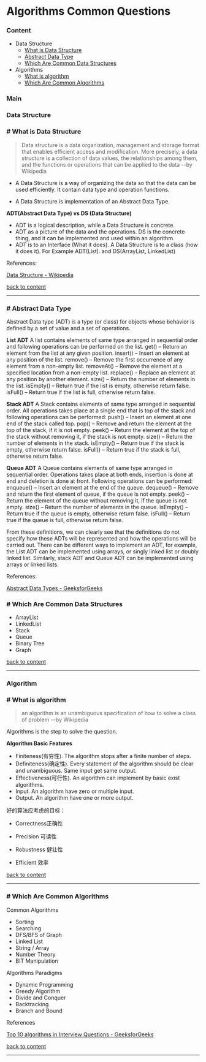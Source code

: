# Algorithms Common Questions

<h3 id="content">Content</h3>

- Data Structure
  - [What is Data Structure](#wds)
  - [Abstract Data Type](#adt)
  - [Which Are Common Data Structures](#wcd)
- Algorithms
  - [What is algorithm](#wia)
  - [Which Are Common Algorithms](#wca)



### Main

### Data Structure

<h3 id="wds"># What is Data Structure</h3>

> Data structure is a data organization, management and storage format that enables efficient access and modification. 
> More precisely, a data structure is a collection of data values, the relationships among them, and the functions or operations that can be applied to the data
> --by Wikipedia

- A Data Structure is a way of organizing the data so that the data can be used efficiently. It contain data type and operation functions.

- A Data Structure is implementation of an Abstract Data Type.

**ADT(Abstract Data Type) vs DS (Data Structure)**

- ADT is a logical description, while a Data Structure is concrete.
- ADT as a  picture of the data and the operations. DS is the concrete thing, and it can be implemented and used within an algorithm.
- ADT is to an Interface (What it does). A Data Structure is to a class (how it does it). For Example ADT(List). and DS(ArrayList, LinkedList)

References:

[Data Structure - Wikipedia](https://en.wikipedia.org/wiki/Data_structure)

[back to content](#content)

---

<h3 id="adt"># Abstract Data Type</h3>

Abstract Data type (ADT) is a type (or class) for objects whose behavior is defined by a set of value and a set of operations.

**List ADT**
A list contains elements of same type arranged in sequential order and following operations can be performed on the list.
get() – Return an element from the list at any given position.
insert() – Insert an element at any position of the list.
remove() – Remove the first occurrence of any element from a non-empty list.
removeAt() – Remove the element at a specified location from a non-empty list.
replace() – Replace an element at any position by another element.
size() – Return the number of elements in the list.
isEmpty() – Return true if the list is empty, otherwise return false.
isFull() – Return true if the list is full, otherwise return false.

**Stack ADT**
A Stack contains elements of same type arranged in sequential order. All operations takes place at a single end that is top of the stack and following operations can be performed:
push() – Insert an element at one end of the stack called top.
pop() – Remove and return the element at the top of the stack, if it is not empty.
peek() – Return the element at the top of the stack without removing it, if the stack is not empty.
size() – Return the number of elements in the stack.
isEmpty() – Return true if the stack is empty, otherwise return false.
isFull() – Return true if the stack is full, otherwise return false.

**Queue ADT**
A Queue contains elements of same type arranged in sequential order. Operations takes place at both ends, insertion is done at end and deletion is done at front. Following operations can be performed:
enqueue() – Insert an element at the end of the queue.
dequeue() – Remove and return the first element of queue, if the queue is not empty.
peek() – Return the element of the queue without removing it, if the queue is not empty.
size() – Return the number of elements in the queue.
isEmpty() – Return true if the queue is empty, otherwise return false.
isFull() – Return true if the queue is full, otherwise return false.

From these definitions, we can clearly see that the definitions do not specify how these ADTs will be represented and how the operations will be carried out. There can be different ways to implement an ADT, for example, the List ADT can be implemented using arrays, or singly linked list or doubly linked list. Similarly, stack ADT and Queue ADT can be implemented using arrays or linked lists.

References:

[Abstract Data Types - GeeksforGeeks](https://www.geeksforgeeks.org/abstract-data-types/)


<h3 id="wcd"># Which Are Common Data Structures</h3>

- ArrayList
- LinkedList
- Stack
- Queue
- Binary Tree
- Graph



[back to content](#content)

---

### Algorithm

<h3 id="wia"># What is algorithm</h3>

> an algorithm is an unambiguous specification of how to solve a class of problem
> --by Wikipedia

Algorithms is the step to solve the question.

**Algorithm Basic Features**

- Finiteness(有穷性). The algorithm stops after a finite number of steps.
- Definiteness(确定性). Every statement of the algorithm should be clear and unambiguous. Same input get same output.
- Effectiveness(可行性). An algorithm can implement by basic exist algorithms.
- Input. An algorithm have zero or multiple input.
- Output. An algorithm have one or more output.

好的算法应考虑的目标：

- Correctness正确性

- Precision 可读性

- Robustness 健壮性

- Efficient 效率

[back to content](#content)

---

<h3 id="wca"># Which Are Common Algorithms</h3>

Common Algorithms

- Sorting
- Searching
- DFS/BFS of Graph
- Linked List
- String / Array
- Number Theory
- BIT Manipulation

Algorithms Paradigms

- Dynamic Programming
- Greedy Algorithm
- Divide and Conquer
- Backtracking
- Branch and Bound

References

[Top 10 algorithms in Interview Questions - GeeksforGeeks](https://www.geeksforgeeks.org/top-10-algorithms-in-interview-questions/)

[back to content](#content)

---